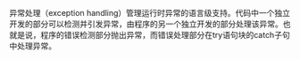异常处理（exception handling）管理运行时异常的语言级支持。代码中一个独立开发的部分可以检测并引发异常，由程序的另一个独立开发的部分处理该异常。也就是说，程序的错误检测部分抛出异常，而错误处理部分在try语句块的catch子句中处理异常。
